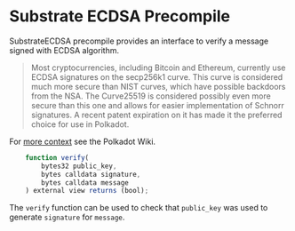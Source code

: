 # Substrate ECDSA Precompile

SubstrateECDSA precompile provides an interface to verify a message signed with ECDSA algorithm.

> Most cryptocurrencies, including Bitcoin and Ethereum, currently use ECDSA signatures on the secp256k1 curve. This curve is considered much more secure than NIST curves, which have possible backdoors from the NSA. The Curve25519 is considered possibly even more secure than this one and allows for easier implementation of Schnorr signatures. A recent patent expiration on it has made it the preferred choice for use in Polkadot.

For [more context](https://wiki.polkadot.network/docs/learn-keys#why-was-ed25519-selected-over-secp256k1) see the Polkadot Wiki.

```js
    function verify(
        bytes32 public_key,
        bytes calldata signature,
        bytes calldata message
    ) external view returns (bool);
```

The `verify` function can be used to check that `public_key` was used to generate `signature` for `message`.
